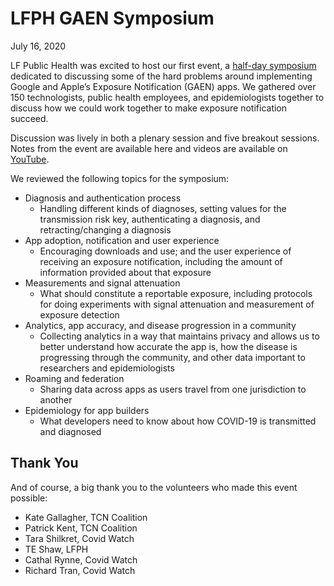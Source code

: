 # LFPH GAEN Symposium

July 16, 2020

LF Public Health was excited to host our first event, a [half-day symposium](https://events.linuxfoundation.org/gaen-symposium) dedicated to discussing some of the hard problems around implementing Google and Apple’s Exposure Notification (GAEN) apps. We gathered over 150 technologists, public health employees, and epidemiologists together to discuss how we could work together to make exposure notification succeed. 

Discussion was lively in both a plenary session and five breakout sessions. Notes from the event are available here and videos are available on [YouTube](https://www.youtube.com/playlist?list=PLLUsXRAaict7U00sMcwdLWwPPfRwpnMs5). 

We reviewed the following topics for the symposium:

* Diagnosis and authentication process
  * Handling different kinds of diagnoses, setting values for the transmission risk key, authenticating a diagnosis, and retracting/changing a diagnosis
* App adoption, notification and user experience
  * Encouraging downloads and use; and the user experience of receiving an exposure notification, including the amount of information provided about that exposure
* Measurements and signal attenuation
  * What should constitute a reportable exposure, including protocols for doing experiments with signal attenuation and measurement of exposure detection
* Analytics, app accuracy, and disease progression in a community
  * Collecting analytics in a way that maintains privacy and allows us to better understand how accurate the app is, how the disease is progressing through the community, and other data important to researchers and epidemiologists
* Roaming and federation
  * Sharing data across apps as users travel from one jurisdiction to another
* Epidemiology for app builders
  * What developers need to know about how COVID-19 is transmitted and diagnosed

## Thank You

And of course, a big thank you to the volunteers who made this event possible: 

* Kate Gallagher, TCN Coalition
* Patrick Kent, TCN Coalition
* Tara Shilkret, Covid Watch
* TE Shaw, LFPH
* Cathal Rynne, Covid Watch
* Richard Tran, Covid Watch
